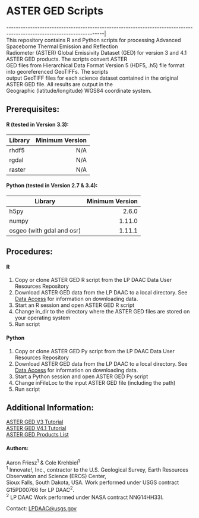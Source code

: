 # ASTER GED Scripts 
-----------------------------------------------------------------------------------------------------------------------|  
This repository contains R and Python scripts for processing Advanced Spaceborne Thermal Emission and Reflection   
Radiometer (ASTER) Global Emissivity Dataset (GED) for version 3 and 4.1 ASTER GED products. The scripts convert ASTER   
GED files from Hierarchical Data Format Version 5 (HDF5, .h5) file format into georeferenced GeoTIFFs. The scripts  
output GeoTIFF files for each science dataset contained in the original ASTER GED file. All results are output in the  
Geographic (latitude/longitude) WGS84 coordinate system.   

## Prerequisites:
#### R (tested in Version 3.3):  
  
Library   | Minimum Version          
----------| --------------: 
rhdf5     | N/A   
rgdal     | N/A          
raster    | N/A 

#### Python (tested in Version 2.7 & 3.4): 
   
Library                   | Minimum Version          
--------------------------| --------------: 
h5py                      | 2.6.0   
numpy                     | 1.11.0        
osgeo (with gdal and osr) | 1.11.1

## Procedures:
#### R
1. Copy or clone ASTER GED R script from the LP DAAC Data User Resources Repository  
2. Download ASTER GED data from the LP DAAC to a local directory. See [Data Access](https://lpdaac.usgs.gov/data_access) for information on downloading data.   
3. Start an R session and open ASTER GED R script  
4. Change in_dir to the directory where the ASTER GED files are stored on your operating system  
5. Run script  
#### Python 
1. Copy or clone ASTER GED Py script from the LP DAAC Data User Resources Repository
2. Download ASTER GED data from the LP DAAC to a local directory. See [Data Access](https://lpdaac.usgs.gov/data_access) for information on downloading data.    
3. Start a Python session and open ASTER GED Py script
4. Change inFileLoc to the input ASTER GED file (including the path)  
5. Run script  

## Additional Information:
[ASTER GED V3 Tutorial](https://lpdaac.usgs.gov/user_resources/e_learning/how_convert_aster_ged_v3_science_datasets_georeferenced)   
[ASTER GED V4.1 Tutorial](https://lpdaac.usgs.gov/user_resources/e_learning/how_convert_aster_ged_v4_science_datasets_georeferenced)   
[ASTER GED Products List](https://lpdaac.usgs.gov/dataset_discovery/community/community_products_table)  
#### Authors:
Aaron Friesz<sup>1</sup> & Cole Krehbiel<sup>1</sup>   
<sup>1</sup> Innovate!, Inc., contractor to the U.S. Geological Survey, Earth Resources Observation and Science (EROS) Center,  
 Sioux Falls, South Dakota, USA. Work performed under USGS contract G15PD00766 for LP DAAC<sup>2</sup>.  
<sup>2</sup> LP DAAC Work performed under NASA contract NNG14HH33I.

Contact: LPDAAC@usgs.gov 